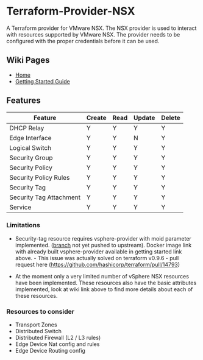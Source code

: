 # Terraform-Provider-NSX

A Terraform provider for VMware NSX.  The NSX provider is used to interact
with resources supported by VMware NSX.  The provider needs to be configured
with the proper credentials before it can be used.

## Wiki Pages
* [Home](https://github.com/sky-uk/terraform-provider-nsx/wiki)
* [Getting Started Guide](https://github.com/sky-uk/terraform-provider-nsx/wiki/Getting-Started-Guide)

## Features
| Feature                 | Create | Read  | Update  | Delete |
|-------------------------|--------|-------|---------|--------|
| DHCP Relay              |   Y    |   Y   |    Y    |   Y    |
| Edge Interface          |   Y    |   Y   |    N    |   Y    |
| Logical Switch          |   Y    |   Y   |    Y    |   Y    |
| Security Group          |   Y    |   Y   |    Y    |   Y    |
| Security Policy         |   Y    |   Y   |    Y    |   Y    |
| Security Policy Rules   |   Y    |   Y   |    Y    |   Y    |
| Security Tag            |   Y    |   Y   |    Y    |   Y    |
| Security Tag Attachment |   Y    |   Y   |    Y    |   Y    |
| Service                 |   Y    |   Y   |    Y    |   Y    |


### Limitations

* Security-tag resource requires vsphere-provider with moid parameter implemented. ([branch](https://github.com/sky-uk/terraform/tree/OREP-176) not yet pushed to upstream). Docker image link with already built vsphere-provider available in getting started link above. - This issue was actually solved on terraform v0.9.6 - pull request here  (https://github.com/hashicorp/terraform/pull/14793) 


* At the moment only a very limited number of vSphere NSX resources have been implemented.  These resources also have the basic attributes implemented, look at wiki link above to find more details about each of these resources.



### Resources to consider 

 - Transport Zones
 - Distributed Switch
 - Distributed Firewall (L2 / L3 rules) 
 - Edge Device Nat config and rules 
 - Edge Device Routing config
 
